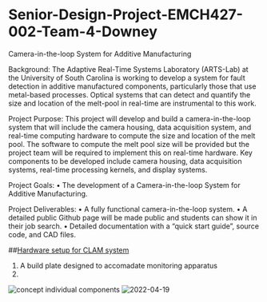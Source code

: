 # Senior-Design-Project-EMCH427-002-Team-4-Downey
Camera-in-the-loop System for Additive Manufacturing 

Background:
The Adaptive Real-Time Systems Laboratory (ARTS-Lab) at the University of South Carolina is working to develop a system for fault detection in additive manufactured components, particularly those that use metal-based processes.  Optical systems that can detect and quantify the size and location of the melt-pool in real-time are instrumental to this work.

Project Purpose: 
This project will develop and build a camera-in-the-loop system that will include the camera housing, data acquisition system, and real-time computing hardware to compute the size and location of the melt pool. The software to compute the melt pool size will be provided but the project team will be required to implement this on real-time hardware. Key components to be developed include camera housing, data acquisition systems, real-time processing kernels, and display systems.

Project Goals:
•	The development of a Camera-in-the-loop System for Additive Manufacturing. 

Project Deliverables:
•	A fully functional camera-in-the-loop system.
•	A detailed public Github page will be made public and students can show it in their job search.
•	Detailed documentation with a “quick start guide”, source code, and CAD files. 

##[Hardware setup for CLAM system](CLAM_hardware)
1. A build plate designed to accomadate monitoring apparatus
2. 

![concept individual components](https://user-images.githubusercontent.com/87868879/164946385-f739e6aa-e9ef-41d7-9971-64a388419aa9.png)
![2022-04-19](https://user-images.githubusercontent.com/87868879/164946987-214ebd71-109d-4013-87b8-516d36b57c96.png)



